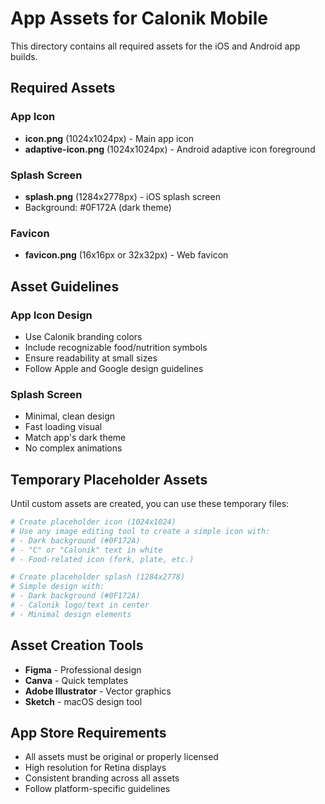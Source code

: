 # App Assets for Calonik Mobile

This directory contains all required assets for the iOS and Android app builds.

## Required Assets

### App Icon
- **icon.png** (1024x1024px) - Main app icon
- **adaptive-icon.png** (1024x1024px) - Android adaptive icon foreground

### Splash Screen
- **splash.png** (1284x2778px) - iOS splash screen
- Background: #0F172A (dark theme)

### Favicon
- **favicon.png** (16x16px or 32x32px) - Web favicon

## Asset Guidelines

### App Icon Design
- Use Calonik branding colors
- Include recognizable food/nutrition symbols
- Ensure readability at small sizes
- Follow Apple and Google design guidelines

### Splash Screen
- Minimal, clean design
- Fast loading visual
- Match app's dark theme
- No complex animations

## Temporary Placeholder Assets
Until custom assets are created, you can use these temporary files:

```bash
# Create placeholder icon (1024x1024)
# Use any image editing tool to create a simple icon with:
# - Dark background (#0F172A)
# - "C" or "Calonik" text in white
# - Food-related icon (fork, plate, etc.)

# Create placeholder splash (1284x2778)
# Simple design with:
# - Dark background (#0F172A)
# - Calonik logo/text in center
# - Minimal design elements
```

## Asset Creation Tools
- **Figma** - Professional design
- **Canva** - Quick templates
- **Adobe Illustrator** - Vector graphics
- **Sketch** - macOS design tool

## App Store Requirements
- All assets must be original or properly licensed
- High resolution for Retina displays
- Consistent branding across all assets
- Follow platform-specific guidelines